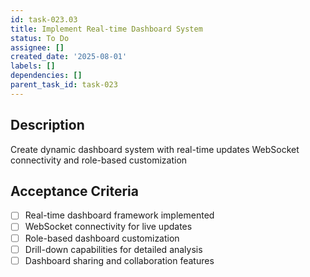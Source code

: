 ```yaml
---
id: task-023.03
title: Implement Real-time Dashboard System
status: To Do
assignee: []
created_date: '2025-08-01'
labels: []
dependencies: []
parent_task_id: task-023
---
```


## Description

Create dynamic dashboard system with real-time updates WebSocket connectivity and role-based customization

## Acceptance Criteria

- [ ] Real-time dashboard framework implemented
- [ ] WebSocket connectivity for live updates
- [ ] Role-based dashboard customization
- [ ] Drill-down capabilities for detailed analysis
- [ ] Dashboard sharing and collaboration features
